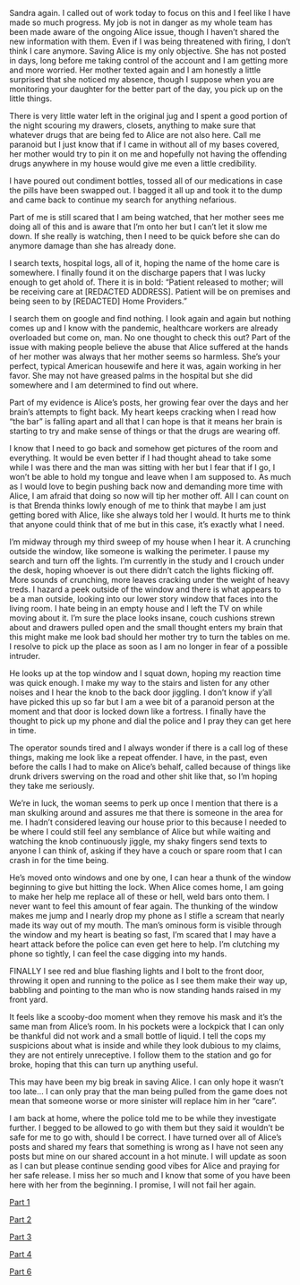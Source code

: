Sandra again. I called out of work today to focus on this and I feel like I have made so much progress. My job is not in danger as my whole team has been made aware of the ongoing Alice issue, though I haven’t shared the new information with them. Even if I was being threatened with firing, I don’t think I care anymore. Saving Alice is my only objective. She has not posted in days, long before me taking control of the account and I am getting more and more worried. Her mother texted again and I am honestly a little surprised that she noticed my absence, though I suppose when you are monitoring your daughter for the better part of the day, you pick up on the little things.

There is very little water left in the original jug and I spent a good portion of the night scouring my drawers, closets, anything to make sure that whatever drugs that are being fed to Alice are not also here. Call me paranoid but I just know that if I came in without all of my bases covered, her mother would try to pin it on me and hopefully not having the offending drugs anywhere in my house would give me even a little credibility. 

I have poured out condiment bottles, tossed all of our medications in case the pills have been swapped out. I bagged it all up and took it to the dump and came back to continue my search for anything nefarious.

Part of me is still scared that I am being watched, that her mother sees me doing all of this and is aware that I’m onto her but I can’t let it slow me down. If she really is watching, then I need to be quick before she can do anymore damage than she has already done.

I search texts, hospital logs, all of it, hoping the name of the home care is somewhere. I finally found it on the discharge papers that I was lucky enough to get ahold of. There it is in bold: “Patient released to mother; will be receiving care at [REDACTED ADDRESS]. Patient will be on premises and being seen to by [REDACTED] Home Providers.”

I search them on google and find nothing. I look again and again but nothing comes up and I know with the pandemic, healthcare workers are already overloaded but come on, man. No one thought to check this out? Part of the issue with making people believe the abuse that Alice suffered at the hands of her mother was always that her mother seems so harmless. She’s your perfect, typical American housewife and here it was, again working in her favor. She may not have greased palms in the hospital but she did somewhere and I am determined to find out where.

Part of my evidence is Alice’s posts, her growing fear over the days and her brain’s attempts to fight back. My heart keeps cracking when I read how “the bar” is falling apart and all that I can hope is that it means her brain is starting to try and make sense of things or that the drugs are wearing off.

I know that I need to go back and somehow get pictures of the room and everything. It would be even better if I had thought ahead to take some while I was there and the man was sitting with her but I fear that if I go, I won’t be able to hold my tongue and leave when I am supposed to. As much as I would love to begin pushing back now and demanding more time with Alice, I am afraid that doing so now will tip her mother off. All I can count on is that Brenda thinks lowly enough of me to think that maybe I am just getting bored with Alice, like she always told her I would. It hurts me to think that anyone could think that of me but in this case, it’s exactly what I need. 

I’m midway through my third sweep of my house when I hear it. A crunching outside the window, like someone is walking the perimeter. I pause my search and turn off the lights. I’m currently in the study and I crouch under the desk, hoping whoever is out there didn’t catch the lights flicking off. More sounds of crunching, more leaves cracking under the weight of heavy treds. I hazard a peek outside of the window and there is what appears to be a man outside, looking into our lower story window that faces into the living room. I hate being in an empty house and I left the TV on while moving about it. I’m sure the place looks insane, couch cushions strewn about and drawers pulled open and the small thought enters my brain that this might make me look bad should her mother try to turn the tables on me. I resolve to pick up the place as soon as I am no longer in fear of a possible intruder. 

He looks up at the top window and I squat down, hoping my reaction time was quick enough. I make my way to the stairs and listen for any other noises and I hear the knob to the back door jiggling. I don’t know if y’all have picked this up so far but I am a wee bit of a paranoid person at the moment and that door is locked down like a fortress. I finally have the thought to pick up my phone and dial the police and I pray they can get here in time. 

The operator sounds tired and I always wonder if there is a call log of these things, making me look like a repeat offender. I have, in the past, even before the calls I had to make on Alice’s behalf, called because of things like drunk drivers swerving on the road and other shit like that, so I’m hoping they take me seriously.

We’re in luck, the woman seems to perk up once I mention that there is a man skulking around and assures me that there is someone in the area for me. I hadn’t considered leaving our house prior to this because I needed to be where I could still feel any semblance of Alice but while waiting and watching the knob continuously jiggle, my shaky fingers send texts to anyone I can think of, asking if they have a couch or spare room that I can crash in for the time being. 

He’s moved onto windows and one by one, I can hear a thunk of the window beginning to give but hitting the lock. When Alice comes home, I am going to make her help me replace all of these or hell, weld bars onto them. I never want to feel this amount of fear again. The thunking of the window makes me jump and I nearly drop my phone as I stifle a scream that nearly made its way out of my mouth. The man’s ominous form is visible through the window and my heart is beating so fast, I’m scared that I may have a heart attack before the police can even get here to help. I’m clutching my phone so tightly, I can feel the case digging into my hands.

FINALLY I see red and blue flashing lights and I bolt to the front door, throwing it open and running to the police as I see them make their way up, babbling and pointing to the man who is now standing hands raised in my front yard. 

It feels like a scooby-doo moment when they remove his mask and it’s the same man from Alice’s room. In his pockets were a lockpick that I can only be thankful did not work and a small bottle of liquid. I tell the cops my suspicions about what is inside and while they look dubious to my claims, they are not entirely unreceptive. I follow them to the station and go for broke, hoping that this can turn up anything useful. 

This may have been my big break in saving Alice. I can only hope it wasn’t too late… I can only pray that the man being pulled from the game does not mean that someone worse or more sinister will replace him in her “care”. 

I am back at home, where the police told me to be while they investigate further. I begged to be allowed to go with them but they said it wouldn’t be safe for me to go with, should I be correct. I have turned over all of Alice’s posts and shared my fears that something is wrong as I have not seen any posts but mine on our shared account in a hot minute. I will update as soon as I can but please continue sending good vibes for Alice and praying for her safe release. I miss her so much and I know that some of you have been here with her from the beginning. I promise, I will not fail her again.

[Part 1](https://www.reddit.com/r/nosleep/comments/vpux49/she_thinks_i_dont_remember_their_faces/)

[Part 2](https://www.reddit.com/r/nosleep/comments/vqkr1v/she_thinks_i_dont_remember_their_faces_pt2/)

[Part 3](https://www.reddit.com/r/nosleep/comments/vravnc/she_thinks_i_dont_remember_their_faces_pt_3/)

[Part 4](https://www.reddit.com/r/nosleep/comments/vvyen6/she_thinks_i_dont_remember_their_faces_pt4/)

[Part 6](https://www.reddit.com/r/nosleep/comments/vy4tic/she_thinks_i_dont_remember_their_faces_pt6_finale/)